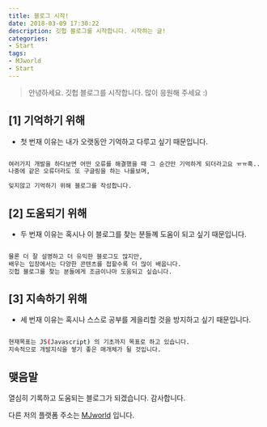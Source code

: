 ```yaml
---
title: 블로그 시작! 
date: 2018-03-09 17:30:22
description: 깃헙 블로그를 시작합니다. 시작하는 글!
categories:
- Start
tags:
- MJworld
- Start
---
```


> 안녕하세요. 깃헙 블로그를 시작합니다. 많이 응원해 주세요 :) 

<!-- more -->

 
## [1] 기억하기 위해

* 첫 번재 이유는 내가 오랫동안 기억하고 다루고 싶기 때문입니다.

```sh

여러가지 개발을 하다보면 어떤 오류를 해결했을 때 그 순간만 기억하게 되더라고요 ㅠㅠ흑..
나중에 같은 오류더라도 또 구글링을 하는 나를보며,

잊지않고 기억하기 위해 블로그를 작성합니다.

```


## [2] 도움되기 위해

* 두 번재 이유는 혹시나 이 블로그를 찾는 분들꼐 도움이 되고 싶기 때문입니다.

```sh

물론 더 잘 설명하고 더 유익한 블로그도 많지만,
배우는 입장에서는 다양한 콘텐츠를 접할수록 더 많이 배웁니다.
깃헙 블로그를 찾는 분들에게 조금이나마 도움되고 싶습니다.

```


## [3] 지속하기 위해

* 세 번재 이유는 혹시나 스스로 공부를 게을리할 것을 방지하고 싶기 때문입니다.

```sh

현재목표는 JS(Javascript) 의 기초까지 목표로 하고 있습니다.
지속적으로 개발지식을 쌓기 좋은 매개체가 될 것입니다.

```


## 맺음말

열심히 기록하고 도움되는 블로그가 되겠습니다. 
감사합니다.	

다른 저의 플랫폼 주소는 [MJworld](www.mjworld.co.kr) 입니다.



 

 